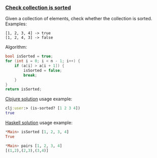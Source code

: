 ### <ins>Check collection is sorted</ins>

Given a collection of elements, check whether the collection is sorted.   
Examples:
```
[1, 2, 3, 4] -> true
[1, 2, 4, 3] -> false
```
Algorithm:
```c++
bool isSorted = true;
for (int i = 0; i < n - 1; i++) {
    if (a[i] > a[i + 1]) {
        isSorted = false;
        break;
    }
}
return isSorted;
```

[Clojure solution](Solution.clj) usage example:
```clojure
clj:user:> (is-sorted? [1 2 3 4])
true
```

[Haskell solution](Solution.hs) usage example:
```haskell
*Main> isSorted [1, 2, 3, 4]
True

*Main> pairs [1, 2, 3, 4]
[(1,2),(2,3),(3,4)]
```
